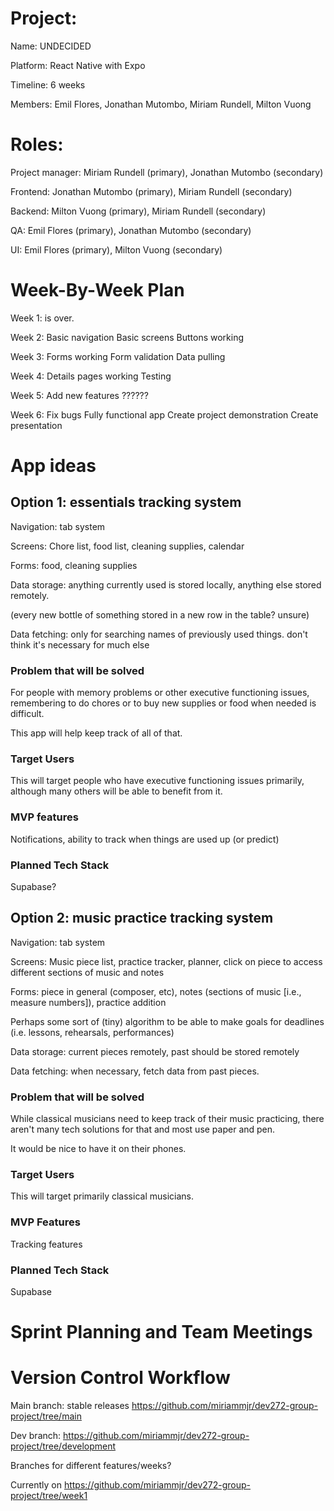 # Project:

Name: UNDECIDED

Platform: React Native with Expo

Timeline: 6 weeks

Members: Emil Flores, Jonathan Mutombo, Miriam Rundell, Milton Vuong

# Roles:

Project manager: Miriam Rundell (primary), Jonathan Mutombo (secondary)

Frontend: Jonathan Mutombo (primary), Miriam Rundell (secondary)

Backend: Milton Vuong (primary), Miriam Rundell (secondary)

QA: Emil Flores (primary), Jonathan Mutombo (secondary)

UI: Emil Flores (primary), Milton Vuong (secondary)

# Week-By-Week Plan

Week 1: is over.

Week 2:
Basic navigation
Basic screens
Buttons working

Week 3:
Forms working
Form validation
Data pulling

Week 4:
Details pages working
Testing

Week 5:
Add new features
??????

Week 6:
Fix bugs
Fully functional app
Create project demonstration
Create presentation

# App ideas

## Option 1: essentials tracking system

Navigation: tab system

Screens: Chore list, food list, cleaning supplies, calendar

Forms: food, cleaning supplies

Data storage: anything currently used is stored locally, anything else stored remotely.

(every new bottle of something stored in a new row in the table? unsure)

Data fetching: only for searching names of previously used things. don't think it's necessary for much else


### Problem that will be solved

For people with memory problems or other executive functioning issues, remembering to do chores or to buy new supplies or food when needed is difficult.

This app will help keep track of all of that.

### Target Users

This will target people who have executive functioning issues primarily, although many others will be able to benefit from it.

### MVP features

Notifications, ability to track when things are used up (or predict)

### Planned Tech Stack

Supabase?

## Option 2: music practice tracking system

Navigation: tab system

Screens: Music piece list, practice tracker, planner, click on piece to access different sections of music and notes

Forms: piece in general (composer, etc), notes (sections of music [i.e., measure numbers]), practice addition

Perhaps some sort of (tiny) algorithm to be able to make goals for deadlines (i.e. lessons, rehearsals, performances)

Data storage: current pieces remotely, past should be stored remotely

Data fetching: when necessary, fetch data from past pieces.

### Problem that will be solved

While classical musicians need to keep track of their music practicing, there aren't many tech solutions for that and most use paper and pen.

It would be nice to have it on their phones.

### Target Users

This will target primarily classical musicians.

### MVP Features

Tracking features

### Planned Tech Stack

Supabase

# Sprint Planning and Team Meetings

# Version Control Workflow

Main branch: stable releases https://github.com/miriammjr/dev272-group-project/tree/main

Dev branch: https://github.com/miriammjr/dev272-group-project/tree/development

Branches for different features/weeks?

Currently on https://github.com/miriammjr/dev272-group-project/tree/week1
